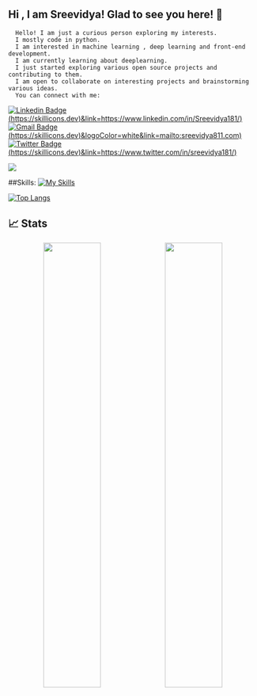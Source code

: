 ## Hi , I am Sreevidya! Glad to see you here! 👋


      Hello! I am just a curious person exploring my interests.
      I mostly code in python.
      I am interested in machine learning , deep learning and front-end development.
      I am currently learning about deeplearning.
      I just started exploring various open source projects and contributing to them.
      I am open to collaborate on interesting projects and brainstorming various ideas. 
      You can connect with me: 
 
[![Linkedin Badge](https://skillicons.dev/icons?i=linkedin)(https://skillicons.dev)&link=https://www.linkedin.com/in/Sreevidya181/)](https://www.linkedin.com/in/sreevidya-bagareddygari/)
[![Gmail Badge](https://skillicons.dev/icons?i=gmail)(https://skillicons.dev)&logoColor=white&link=mailto:sreevidya811.com)](mailto:sreevidya811@gmail.com)
[![Twitter Badge](https://skillicons.dev/icons?i=twitter)(https://skillicons.dev)&link=https://www.twitter.com/in/sreevidya181/)](https://www.twitter.com/in/sreevidya181/)


<img src="https://activity-graph.herokuapp.com/graph?username=Sreevidya181&bg_color=0f2d3d&color=1cadfb&line=1cadfb&point=1cadfb&area=true&hide_border=true">


##Skills:
[![My Skills](https://skillicons.dev/icons?i=c,cpp,css,flask,git,html,css,md,opencv,p5js,py,pytorch,sklearn,vscode)](https://skillicons.dev)

[![Top Langs](https://github-readme-stats.vercel.app/api/top-langs/?username=Sreevidya181&layout=compact)](https://github.com/Sreevidya181/github-readme-stats)


## 📈 Stats
<p align="center">
	
  <img width="48%" src="https://github-readme-stats.vercel.app/api?username=Sreevidya181&show_icons=true&theme=tokyonight" />
  <img width="48%" src="https://github-readme-streak-stats.herokuapp.com/?user=Sreevidya181&theme=tokyonight" />
</p>
